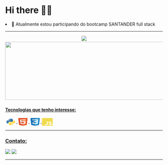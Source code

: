 <h1>Hi there ✌🏽</h1>
<li>🌱 Atualmente estou participando do bootcamp SANTANDER full stack</li>
<hr>
<div class="painel" align="center">
    <a href="https://www.linkedin.com/in/felipecesargm" target="_blank">
    <img height="185em" src="https://github-readme-stats.vercel.app/api?username=felipecesargm&show_icons=true&theme=dark&include_all_commits=true&count_private=true"/>
    <img height="185em" width="800em" src="https://github-readme-stats.vercel.app/api/top-langs/?username=felipecesargm&layout=compact&langs_count=7&theme=dark"/>
</div>
<h4>Tecnologias que tenho interesse:</h4>
<div class="linguagens" style="display: inline_block">
    <img align="center" alt="Felipe-Python" height="25" width="35" src="https://raw.githubusercontent.com/devicons/devicon/master/icons/python/python-original.svg">
    <img align="center" alt="Felipe-HTML" height="25" width="35" src="https://raw.githubusercontent.com/devicons/devicon/master/icons/html5/html5-original.svg">
    <img align="center" alt="Felipe-CSS" height="25" width="35" src="https://raw.githubusercontent.com/devicons/devicon/master/icons/css3/css3-original.svg">
    <img align="center" alt="Felipe-Js" height="25" width="35" src="https://raw.githubusercontent.com/devicons/devicon/master/icons/javascript/javascript-plain.svg">
    <!-- <img align="center" alt="Felipe-Ts" height="25" width="35" src="https://raw.githubusercontent.com/devicons/devicon/master/icons/typescript/typescript-plain.svg">
    <img align="center" alt="Felipe-React" height="25" width="35" src="https://raw.githubusercontent.com/devicons/devicon/master/icons/react/react-original.svg">
    <img align="center" alt="Felipe-Csharp" height="25" width="35" src="https://raw.githubusercontent.com/devicons/devicon/master/icons/csharp/csharp-original.svg"> -->    
</div>
<hr>
<div class="contato style="display: inline_block">
<h3>Contato:</h3>
    <a href = "mailto:felipecesar1997@gmail.com"><img src="https://img.shields.io/badge/Gmail-D14836?style=for-the-badge&logo=gmail&logoColor=white" target="_blank" height="25"></a>
    <a href="https://www.linkedin.com/in/felipecesargm" target="_blank"><img src="https://img.shields.io/badge/LinkedIn-0077B5?style=for-the-badge&logo=linkedin&logoColor=white" target="_blank" height="25"></a>
</div>
<hr>
  
 
